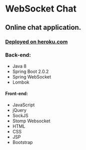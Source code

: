 # WebSocket Chat
## Online chat application.
### <a href='http://webskey-websocket-chat.herokuapp.com/'>Deployed on heroku.com</a>

### Back-end:
* Java 8
* Spring Boot 2.0.2
* Spring WebSocket
* Lombok 

#### Front-end:
* JavaScript
* jQuery
* SockJS
* Stomp Websocket
* HTML
* CSS
* JSP
* Bootstrap

